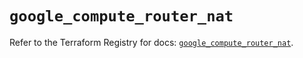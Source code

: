# `google_compute_router_nat`

Refer to the Terraform Registry for docs: [`google_compute_router_nat`](https://registry.terraform.io/providers/hashicorp/google/5.22.0/docs/resources/compute_router_nat).
